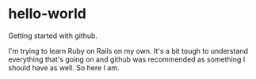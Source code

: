 # hello-world
Getting started with github.

I'm trying to learn Ruby on Rails on my own.  It's a bit tough to understand everything that's going on and github was recommended as something I should have as well.  So here I am.  
